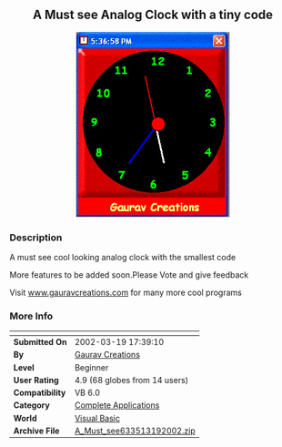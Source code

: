 ﻿<div align="center">

## A Must see Analog Clock with a tiny code

<img src="PIC2002319719272716.GIF">
</div>

### Description

A must see cool looking analog clock with the smallest code

More features to be added soon.Please Vote and give feedback

Visit www.gauravcreations.com for many more cool programs
 
### More Info
 


<span>             |<span>
---                |---
**Submitted On**   |2002-03-19 17:39:10
**By**             |[Gaurav Creations](https://github.com/Planet-Source-Code/PSCIndex/blob/master/ByAuthor/gaurav-creations.md)
**Level**          |Beginner
**User Rating**    |4.9 (68 globes from 14 users)
**Compatibility**  |VB 6\.0
**Category**       |[Complete Applications](https://github.com/Planet-Source-Code/PSCIndex/blob/master/ByCategory/complete-applications__1-27.md)
**World**          |[Visual Basic](https://github.com/Planet-Source-Code/PSCIndex/blob/master/ByWorld/visual-basic.md)
**Archive File**   |[A\_Must\_see633513192002\.zip](https://github.com/Planet-Source-Code/gaurav-creations-a-must-see-analog-clock-with-a-tiny-code__1-32825/archive/master.zip)








